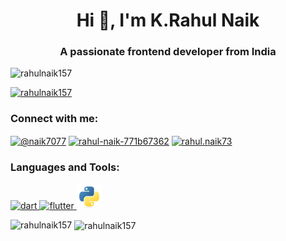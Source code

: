 <h1 align="center">Hi 👋, I'm K.Rahul Naik</h1>
<h3 align="center">A passionate frontend developer from India</h3>

<p align="left"> <img src="https://komarev.com/ghpvc/?username=rahulnaik157&label=Profile%20views&color=0e75b6&style=flat" alt="rahulnaik157" /> </p>

<p align="left"> <a href="https://github.com/ryo-ma/github-profile-trophy"><img src="https://github-profile-trophy.vercel.app/?username=rahulnaik157" alt="rahulnaik157" /></a> </p>

<h3 align="left">Connect with me:</h3>
<p align="left">
<a href="https://twitter.com/@naik7077" target="blank"><img align="center" src="https://raw.githubusercontent.com/rahuldkjain/github-profile-readme-generator/master/src/images/icons/Social/twitter.svg" alt="@naik7077" height="30" width="40" /></a>
<a href="https://linkedin.com/in/rahul-naik-771b67362" target="blank"><img align="center" src="https://raw.githubusercontent.com/rahuldkjain/github-profile-readme-generator/master/src/images/icons/Social/linked-in-alt.svg" alt="rahul-naik-771b67362" height="30" width="40" /></a>
<a href="https://instagram.com/rahul.naik73" target="blank"><img align="center" src="https://raw.githubusercontent.com/rahuldkjain/github-profile-readme-generator/master/src/images/icons/Social/instagram.svg" alt="rahul.naik73" height="30" width="40" /></a>
</p>

<h3 align="left">Languages and Tools:</h3>
<p align="left"> <a href="https://dart.dev" target="_blank" rel="noreferrer"> <img src="https://www.vectorlogo.zone/logos/dartlang/dartlang-icon.svg" alt="dart" width="40" height="40"/> </a> <a href="https://flutter.dev" target="_blank" rel="noreferrer"> <img src="https://www.vectorlogo.zone/logos/flutterio/flutterio-icon.svg" alt="flutter" width="40" height="40"/> </a> <a href="https://www.python.org" target="_blank" rel="noreferrer"> <img src="https://raw.githubusercontent.com/devicons/devicon/master/icons/python/python-original.svg" alt="python" width="40" height="40"/> </a> </p>

<p><img align="left" src="https://github-readme-stats.vercel.app/api/top-langs?username=rahulnaik157&show_icons=true&locale=en&layout=compact" alt="rahulnaik157" /></p>

<p>&nbsp;<img align="center" src="https://github-readme-stats.vercel.app/api?username=rahulnaik157&show_icons=true&locale=en" alt="rahulnaik157" /></p>
